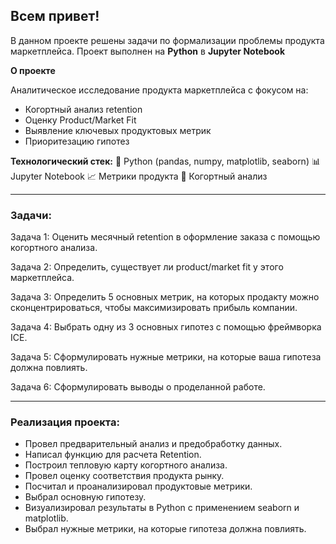 ## **Всем привет!**

В данном проекте решены задачи по формализации проблемы продукта маркетплейса.
Проект выполнен на **Python** в **Jupyter Notebook**

**О проекте**

Аналитическое исследование продукта маркетплейса с фокусом на:
* Когортный анализ retention
* Оценку Product/Market Fit
* Выявление ключевых продуктовых метрик
* Приоритезацию гипотез

**Технологический стек:**
🐍 Python (pandas, numpy, matplotlib, seaborn)
📊 Jupyter Notebook
📈 Метрики продукта
🧮 Когортный анализ

<hr>

### **Задачи:**

Задача 1: Оценить месячный retention в оформление заказа с помощью когортного анализа.

Задача 2: Определить, существует ли product/market fit у этого маркетплейса.

Задача 3: Определить 5 основных метрик, на которых продакту можно сконцентрироваться, чтобы максимизировать прибыль компании.

Задача 4: Выбрать одну из 3 основных гипотез с помощью фреймворка ICE.

Задача 5: Сформулировать нужные метрики, на которые ваша гипотеза должна повлиять.

Задача 6: Сформулировать выводы о проделанной работе.

<hr>

### **Реализация проекта:**
* Провел предварительный анализ и предобработку данных. 
* Написал функцию для расчета Retention.
* Построил тепловую карту когортного анализа.
* Провел оценку соответствия продукта рынку.
* Посчитал и проанализировал продуктовые метрики.
* Выбрал основную гипотезу.
* Визуализировал результаты в Python с применением seaborn и matplotlib.
* Выбрал нужные метрики, на которые гипотеза должна повлиять.
